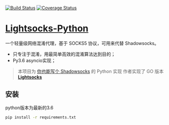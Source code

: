 [![Build Status](https://travis-ci.org/linw1995/lightsocks-python.svg?branch=master)](https://travis-ci.org/linw1995/lightsocks-python)
[![Coverage Status](https://coveralls.io/repos/github/linw1995/lightsocks-python/badge.svg)](https://coveralls.io/github/linw1995/lightsocks-python)

# [Lightsocks-Python](https://github.com/linw1995/lightsocks-python)

一个轻量级网络混淆代理，基于 SOCKS5 协议，可用来代替 Shadowsocks。

- 只专注于混淆，用最简单高效的混淆算法达到目的；
- Py3.6 asyncio实现；

> 本项目为 [你也能写个 Shadowsocks](https://github.com/gwuhaolin/blog/issues/12) 的 Python 实现
> 作者实现了 GO 版本 **[Lightsocks](https://github.com/gwuhaolin/lightsocks)**

## 安装

python版本为最新的3.6

```bash
pip install -r requirements.txt
```
